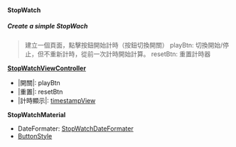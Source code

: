 #### StopWatch

##### Create a simple StopWach

> 建立一個頁面，點擊按鈕開始計時（按鈕切換開關）
> playBtn: 切換開始/停止，但不重新計時，從前一次計時開始計算。
> resetBtn: 重置計時器

[**StopWatchViewController**](https://github.com/woodycatliu/Swift_Combine_Challenge/blob/main/Timer%26Operation/Timer%26Operation/Table%20of%20Contents/Chapter1/ViewController/StopWatchViewController.swift)
- |開關|: playBtn
- |重置|: resetBtn
- |計時顯示|: [timestampView](https://github.com/woodycatliu/Swift_Combine_Challenge/blob/main/Timer%26Operation/Timer%26Operation/Table%20of%20Contents/Chapter1/View/TimestampView.swift)

**StopWatchMaterial**
- DateFormater:  [StopWatchDateFormater](https://github.com/woodycatliu/Swift_Combine_Challenge/blob/main/Timer%26Operation/Timer%26Operation/Table%20of%20Contents/Chapter1/Material/DateFormater.swift)
- [ButtonStyle](https://github.com/woodycatliu/Swift_Combine_Challenge/blob/main/Timer%26Operation/Timer%26Operation/Table%20of%20Contents/Chapter1/Material/ButtonStyle.swift)
